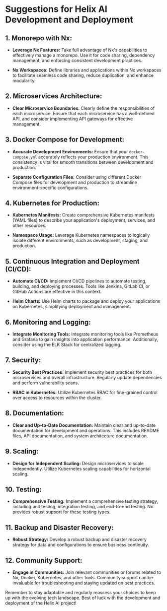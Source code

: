 # Suggestions for Helix AI Development and Deployment

## 1. Monorepo with Nx:

- **Leverage Nx Features:** Take full advantage of Nx's capabilities to effectively manage a monorepo. Use it for code sharing, dependency management, and enforcing consistent development practices.

- **Nx Workspaces:** Define libraries and applications within Nx workspaces to facilitate seamless code sharing, reduce duplication, and enhance modularity.

## 2. Microservices Architecture:

- **Clear Microservice Boundaries:** Clearly define the responsibilities of each microservice. Ensure that each microservice has a well-defined API, and consider implementing API gateways for effective management.

## 3. Docker Compose for Development:

- **Accurate Development Environments:** Ensure that your `docker-compose.yml` accurately reflects your production environment. This consistency is vital for smooth transitions between development and production.

- **Separate Configuration Files:** Consider using different Docker Compose files for development and production to streamline environment-specific configurations.

## 4. Kubernetes for Production:

- **Kubernetes Manifests:** Create comprehensive Kubernetes manifests (YAML files) to describe your application's deployment, services, and other resources.

- **Namespace Usage:** Leverage Kubernetes namespaces to logically isolate different environments, such as development, staging, and production.

## 5. Continuous Integration and Deployment (CI/CD):

- **Automate CI/CD:** Implement CI/CD pipelines to automate testing, building, and deploying processes. Tools like Jenkins, GitLab CI, or GitHub Actions are effective in this context.

- **Helm Charts:** Use Helm charts to package and deploy your applications on Kubernetes, simplifying deployment and management.

## 6. Monitoring and Logging:

- **Integrate Monitoring Tools:** Integrate monitoring tools like Prometheus and Grafana to gain insights into application performance. Additionally, consider using the ELK Stack for centralized logging.

## 7. Security:

- **Security Best Practices:** Implement security best practices for both microservices and overall infrastructure. Regularly update dependencies and perform vulnerability scans.

- **RBAC in Kubernetes:** Utilize Kubernetes RBAC for fine-grained control over access to resources within the cluster.

## 8. Documentation:

- **Clear and Up-to-Date Documentation:** Maintain clear and up-to-date documentation for development and operations. This includes README files, API documentation, and system architecture documentation.

## 9. Scaling:

- **Design for Independent Scaling:** Design microservices to scale independently. Utilize Kubernetes scaling capabilities for horizontal scaling.

## 10. Testing:

- **Comprehensive Testing:** Implement a comprehensive testing strategy, including unit testing, integration testing, and end-to-end testing. Nx provides robust support for these testing types.

## 11. Backup and Disaster Recovery:

- **Robust Strategy:** Develop a robust backup and disaster recovery strategy for data and configurations to ensure business continuity.

## 12. Community Support:

- **Engage in Communities:** Join relevant communities or forums related to Nx, Docker, Kubernetes, and other tools. Community support can be invaluable for troubleshooting and staying updated on best practices.

Remember to stay adaptable and regularly reassess your choices to keep up with the evolving tech landscape. Best of luck with the development and deployment of the Helix AI project!
